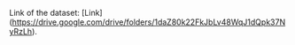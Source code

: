 Link of the dataset: [Link] (https://drive.google.com/drive/folders/1daZ80k22FkJbLv48WqJ1dQpk37NyRzLh).
